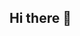 ## Hi there 👋

<!--
**InkSpiredTO/InkSpiredTO** is a ✨ _special_ ✨ repository because its `README.md` (this file) appears on your GitHub profile.


- 🔭 I’m currently working on setting up a Coding Club for K-12
- 🌱 I’m currently learning Robotics programming
- 😄 Pronouns: They/Them

